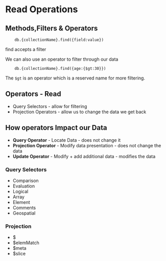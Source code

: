 # Read Operations

## Methods,Filters & Operators

        db.{collectionName}.find({field:value})

find accepts a filter

We can also use an operator to filter through our data

        db.{collectionName}.find({age:{$gt:30}})

The `$gt` is an operator which is a reserved name for more filtering.

## Operators - Read
- Query Selectors - allow for filtering
- Projection Operators - allow us to change the data we get back

## How operators Impact our Data

- **Query Operator** - Locate Data - does not change it
- **Projection Operator** - Modify data presentation - does not change the data
- **Update Operator** - Modify + add additional data - modifies the data

### Query Selectors
- Comparison
- Evaluation
- Logical
- Array
- Element
- Comments
- Geospatial

### Projection
- $
- $elemMatch
- $meta
- $slice